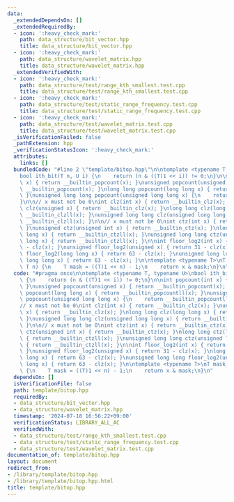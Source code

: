 ```yaml
---
data:
  _extendedDependsOn: []
  _extendedRequiredBy:
  - icon: ':heavy_check_mark:'
    path: data_structure/bit_vector.hpp
    title: data_structure/bit_vector.hpp
  - icon: ':heavy_check_mark:'
    path: data_structure/wavelet_matrix.hpp
    title: data_structure/wavelet_matrix.hpp
  _extendedVerifiedWith:
  - icon: ':heavy_check_mark:'
    path: data_structure/test/range_kth_smallest.test.cpp
    title: data_structure/test/range_kth_smallest.test.cpp
  - icon: ':heavy_check_mark:'
    path: data_structure/test/static_range_frequency.test.cpp
    title: data_structure/test/static_range_frequency.test.cpp
  - icon: ':heavy_check_mark:'
    path: data_structure/test/wavelet_matrix.test.cpp
    title: data_structure/test/wavelet_matrix.test.cpp
  _isVerificationFailed: false
  _pathExtension: hpp
  _verificationStatusIcon: ':heavy_check_mark:'
  attributes:
    links: []
  bundledCode: "#line 2 \"template/bitop.hpp\"\n\ntemplate <typename T, typename U>\n\
    bool ith_bit(T n, U i) {\n    return (n & ((T)1 << i)) != 0;\n}\n\nint popcount(int\
    \ x) { return __builtin_popcount(x); }\nunsigned popcount(unsigned x) { return\
    \ __builtin_popcount(x); }\nlong long popcount(long long x) { return __builtin_popcountll(x);\
    \ }\nunsigned long long popcount(unsigned long long x) {\n    return __builtin_popcountll(x);\n\
    }\n\n// x must not be 0\nint clz(int x) { return __builtin_clz(x); }\nunsigned\
    \ clz(unsigned x) { return __builtin_clz(x); }\nlong long clz(long long x) { return\
    \ __builtin_clzll(x); }\nunsigned long long clz(unsigned long long x) { return\
    \ __builtin_clzll(x); }\n\n// x must not be 0\nint ctz(int x) { return __builtin_ctz(x);\
    \ }\nunsigned ctz(unsigned int x) { return __builtin_ctz(x); }\nlong long ctz(long\
    \ long x) { return __builtin_ctzll(x); }\nunsigned long long ctz(unsigned long\
    \ long x) { return __builtin_ctzll(x); }\n\nint floor_log2(int x) { return 31\
    \ - clz(x); }\nunsigned floor_log2(unsigned x) { return 31 - clz(x); }\nlong long\
    \ floor_log2(long long x) { return 63 - clz(x); }\nunsigned long long floor_log2(unsigned\
    \ long long x) { return 63 - clz(x); }\n\ntemplate <typename T>\nT mask_n(T x,\
    \ T n) {\n    T mask = ((T)1 << n) - 1;\n    return x & mask;\n}\n"
  code: "#pragma once\n\ntemplate <typename T, typename U>\nbool ith_bit(T n, U i)\
    \ {\n    return (n & ((T)1 << i)) != 0;\n}\n\nint popcount(int x) { return __builtin_popcount(x);\
    \ }\nunsigned popcount(unsigned x) { return __builtin_popcount(x); }\nlong long\
    \ popcount(long long x) { return __builtin_popcountll(x); }\nunsigned long long\
    \ popcount(unsigned long long x) {\n    return __builtin_popcountll(x);\n}\n\n\
    // x must not be 0\nint clz(int x) { return __builtin_clz(x); }\nunsigned clz(unsigned\
    \ x) { return __builtin_clz(x); }\nlong long clz(long long x) { return __builtin_clzll(x);\
    \ }\nunsigned long long clz(unsigned long long x) { return __builtin_clzll(x);\
    \ }\n\n// x must not be 0\nint ctz(int x) { return __builtin_ctz(x); }\nunsigned\
    \ ctz(unsigned int x) { return __builtin_ctz(x); }\nlong long ctz(long long x)\
    \ { return __builtin_ctzll(x); }\nunsigned long long ctz(unsigned long long x)\
    \ { return __builtin_ctzll(x); }\n\nint floor_log2(int x) { return 31 - clz(x);\
    \ }\nunsigned floor_log2(unsigned x) { return 31 - clz(x); }\nlong long floor_log2(long\
    \ long x) { return 63 - clz(x); }\nunsigned long long floor_log2(unsigned long\
    \ long x) { return 63 - clz(x); }\n\ntemplate <typename T>\nT mask_n(T x, T n)\
    \ {\n    T mask = ((T)1 << n) - 1;\n    return x & mask;\n}\n"
  dependsOn: []
  isVerificationFile: false
  path: template/bitop.hpp
  requiredBy:
  - data_structure/bit_vector.hpp
  - data_structure/wavelet_matrix.hpp
  timestamp: '2024-07-18 16:56:22+09:00'
  verificationStatus: LIBRARY_ALL_AC
  verifiedWith:
  - data_structure/test/range_kth_smallest.test.cpp
  - data_structure/test/static_range_frequency.test.cpp
  - data_structure/test/wavelet_matrix.test.cpp
documentation_of: template/bitop.hpp
layout: document
redirect_from:
- /library/template/bitop.hpp
- /library/template/bitop.hpp.html
title: template/bitop.hpp
---
```

